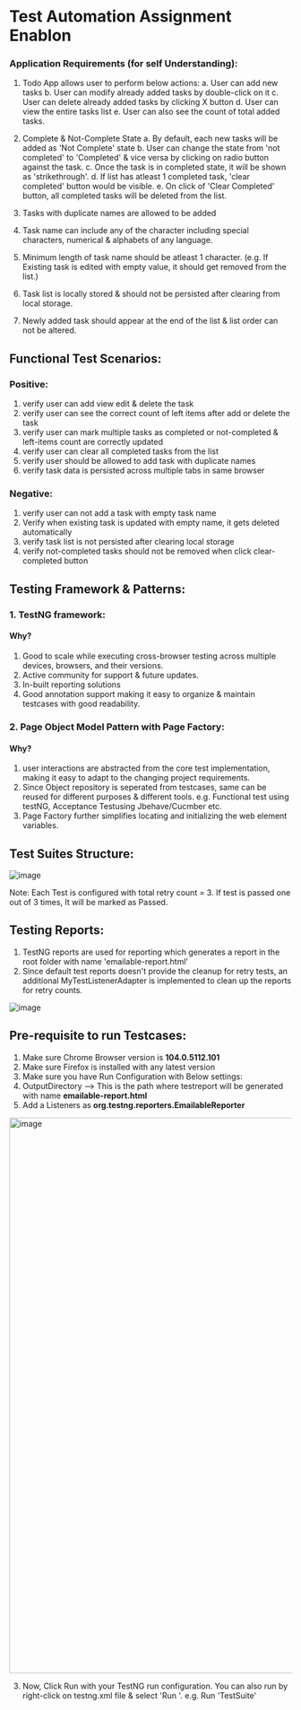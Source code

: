 # Test Automation Assignment Enablon

### Application Requirements (for self Understanding):
1. Todo App allows user to perform below actions:
   a. User can add new tasks
   b. User can modify already added tasks by double-click on it
   c. User can delete already added tasks by clicking X button
   d. User can view the entire tasks list
   e. User can also see the count of total added tasks.

2. Complete & Not-Complete State
   a. By default, each new tasks will be added as 'Not Complete' state
   b. User can change the state from 'not completed' to 'Completed' & vice versa by clicking on radio button against the task.
   c. Once the task is in completed state, it will be shown as 'strikethrough'.
   d. If list has atleast 1 completed task, 'clear completed' button would be visible.
   e. On click of 'Clear Completed' button, all completed tasks will be deleted from the list.

3. Tasks with duplicate names are allowed to be added
4. Task name can include any of the character including special characters, numerical & alphabets of any language.
5. Minimum length of task name should be atleast 1 character. (e.g. If Existing task is edited with empty value, it should get removed from the list.)
6. Task list is locally stored & should not be persisted after clearing from local storage.
7. Newly added task should appear at the end of the list & list order can not be altered.


## Functional Test Scenarios:

### Positive:
1. verify user can add view edit & delete the task
2. verify user can see the correct count of left items after add or delete the task
3. verify user can mark multiple tasks as completed or not-completed & left-items count are correctly updated
4. verify user can clear all completed tasks from the list
5. verify user should be allowed to add task with duplicate names
6. verify task data is persisted across multiple tabs in same browser

### Negative: ###
1. verify user can not add a task with empty task name
2. Verify when existing task is updated with empty name, it gets deleted automatically
3. verify task list is not persisted after clearing local storage
4. verify not-completed tasks should not be removed when click clear-completed button

## Testing Framework & Patterns:
### 1. TestNG framework:
#### Why?
1. Good to scale while executing cross-browser testing across multiple devices, browsers, and their versions.
2. Active community for support & future updates.
3. In-built reporting solutions 
4. Good annotation support making it easy to organize & maintain testcases with good readability.

### 2. Page Object Model Pattern with Page Factory:
#### Why?
1. user interactions are abstracted from the core test implementation, making it easy to adapt to the changing project requirements.
2. Since Object repository is seperated from testcases, same can be reused for different purposes & different tools. e.g. Functional test using testNG, Acceptance Testusing Jbehave/Cucmber etc.
3. Page Factory further simplifies locating and initializing the web element variables.

## Test Suites Structure:

![image](https://user-images.githubusercontent.com/42365090/188407176-5095f8b3-9d17-4fb0-a0f4-89af4efc376d.png)

Note: Each Test is configured with total retry count = 3. If test is passed one out of 3 times, It will be marked as Passed.

## Testing Reports:
1. TestNG reports are used for reporting which generates a report in the root folder with name 'emailable-report.html'
2. Since default test reports doesn't provide the cleanup for retry tests, an additional MyTestListenerAdapter is implemented to clean up the reports for retry counts.

![image](https://user-images.githubusercontent.com/42365090/188405730-a5eebf68-14ea-4506-8d8b-c6a261ead40a.png)


## Pre-requisite to run Testcases: 
1. Make sure Chrome Browser version is **104.0.5112.101**
2. Make sure Firefox is installed with any latest version
2. Make sure you have Run Configuration with Below settings: 
1. OutputDirectory --> This is the path where testreport will be generated with name **emailable-report.html**
2. Add a Listeners as **org.testng.reporters.EmailableReporter**
<img width="991" alt="image" src="https://user-images.githubusercontent.com/42365090/188408121-fbe54d2b-c82a-4a59-b114-db1882d602c7.png">

3. Now, Click Run with your TestNG run configuration. You can also run by right-click on testng.xml file & select 'Run <configuration Name>'. e.g. Run 'TestSuite' 
